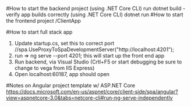 #How to start the backend project
(using .NET Core CLI) run dotnet build - verify app builds correctly
(using .NET Core CLI) dotnet run
#How to start the frontend project
/ClientApp

#How to start full stack app
1. Update startup.cs, set this to correct port //spa.UseProxyToSpaDevelopmentServer("http://localhost:4201");
2. run => ng serve --port 4201; this will start up the front end app
3. Run backend, via Visual Studio (Crtl+F5 or start debugging be sure to change to vega from IIS Express)
4. Open localhost:60187, app should open

#Notes on Angular project template w/ ASP.NET Core
https://docs.microsoft.com/en-us/aspnet/core/client-side/spa/angular?view=aspnetcore-3.0&tabs=netcore-cli#run-ng-serve-independently

